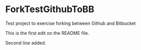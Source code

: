 # ForkTestGithubToBB
Test project to exercise forking between Github and Bitbucket

This is the first edit on the README file.

Second line added.
